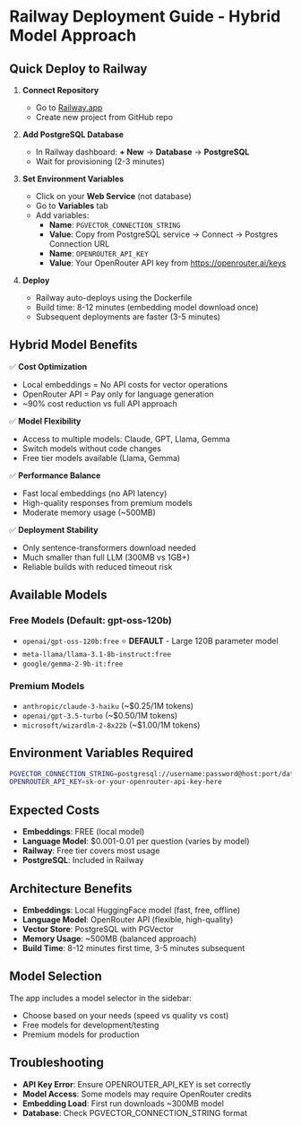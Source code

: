 # Railway Deployment Guide - Hybrid Model Approach

## Quick Deploy to Railway

1. **Connect Repository**
   - Go to [Railway.app](https://railway.app)
   - Create new project from GitHub repo

2. **Add PostgreSQL Database**
   - In Railway dashboard: **+ New** → **Database** → **PostgreSQL**
   - Wait for provisioning (2-3 minutes)

3. **Set Environment Variables**
   - Click on your **Web Service** (not database)
   - Go to **Variables** tab
   - Add variables:
     - **Name**: `PGVECTOR_CONNECTION_STRING`
     - **Value**: Copy from PostgreSQL service → Connect → Postgres Connection URL
     - **Name**: `OPENROUTER_API_KEY`
     - **Value**: Your OpenRouter API key from https://openrouter.ai/keys

4. **Deploy**
   - Railway auto-deploys using the Dockerfile
   - Build time: 8-12 minutes (embedding model download once)
   - Subsequent deployments are faster (3-5 minutes)

## Hybrid Model Benefits

✅ **Cost Optimization**
- Local embeddings = No API costs for vector operations
- OpenRouter API = Pay only for language generation
- ~90% cost reduction vs full API approach

✅ **Model Flexibility**
- Access to multiple models: Claude, GPT, Llama, Gemma
- Switch models without code changes
- Free tier models available (Llama, Gemma)

✅ **Performance Balance**
- Fast local embeddings (no API latency)
- High-quality responses from premium models
- Moderate memory usage (~500MB)

✅ **Deployment Stability**
- Only sentence-transformers download needed
- Much smaller than full LLM (300MB vs 1GB+)
- Reliable builds with reduced timeout risk

## Available Models

### Free Models (Default: gpt-oss-120b)
- `openai/gpt-oss-120b:free` ⭐ **DEFAULT** - Large 120B parameter model
- `meta-llama/llama-3.1-8b-instruct:free`
- `google/gemma-2-9b-it:free`

### Premium Models
- `anthropic/claude-3-haiku` (~$0.25/1M tokens)
- `openai/gpt-3.5-turbo` (~$0.50/1M tokens)
- `microsoft/wizardlm-2-8x22b` (~$1.00/1M tokens)

## Environment Variables Required

```bash
PGVECTOR_CONNECTION_STRING=postgresql://username:password@host:port/database
OPENROUTER_API_KEY=sk-or-your-openrouter-api-key-here
```

## Expected Costs

- **Embeddings**: FREE (local model)
- **Language Model**: $0.001-0.01 per question (varies by model)
- **Railway**: Free tier covers most usage
- **PostgreSQL**: Included in Railway

## Architecture Benefits

- **Embeddings**: Local HuggingFace model (fast, free, offline)
- **Language Model**: OpenRouter API (flexible, high-quality)
- **Vector Store**: PostgreSQL with PGVector
- **Memory Usage**: ~500MB (balanced approach)
- **Build Time**: 8-12 minutes first time, 3-5 minutes subsequent

## Model Selection

The app includes a model selector in the sidebar:
- Choose based on your needs (speed vs quality vs cost)
- Free models for development/testing
- Premium models for production

## Troubleshooting

- **API Key Error**: Ensure OPENROUTER_API_KEY is set correctly
- **Model Access**: Some models may require OpenRouter credits
- **Embedding Load**: First run downloads ~300MB model
- **Database**: Check PGVECTOR_CONNECTION_STRING format